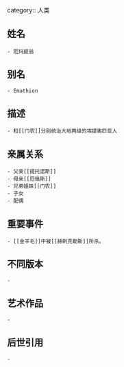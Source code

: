 category:: 人类
## 姓名
	- 厄玛提翁
## 别名
	- Emathion
## 描述
	- 和[[门农]]分别统治大地两级的埃提奥匹亚人
## 亲属关系
	- 父亲[[提托诺斯]]
	- 母亲[[厄俄斯]]
	- 兄弟姐妹[[门农]]
	- 子女
	- 配偶
## 重要事件
	- [[金羊毛]]中被[[赫剌克勒斯]]所杀。
## 不同版本
	-
## 艺术作品
	-
## 后世引用
	-
